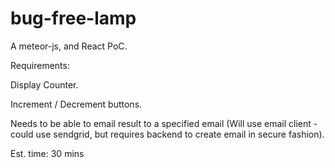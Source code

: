 # bug-free-lamp

A meteor-js, and React PoC.

Requirements:

Display Counter.

Increment / Decrement buttons.

Needs to be able to email result to a specified email (Will use email client - could use sendgrid, but requires backend to create email in secure fashion).

Est. time: 30 mins

